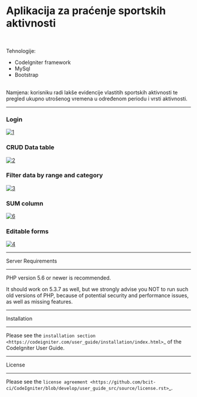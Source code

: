 
<h1>Aplikacija za praćenje sportskih aktivnosti</h1>
<br>

Tehnologije:
<ul>
<li>CodeIgniter framework</li>
<li>MySql</li>
<li>Bootstrap</li>
</ul>
<br>
Namjena: korisniku radi lakše evidencije vlastitih sportskih aktivnosti te pregled ukupno utrošenog vremena u određenom periodu i vrsti aktivnosti.

*******************
<h3>Login</h3>
<a href="https://ibb.co/VtKWTsn"><img src="https://i.ibb.co/6mdRFk9/1.jpg" alt="1" border="0"></a>
<h3>CRUD Data table</h3>
<a href="https://ibb.co/3Y0Ndtq"><img src="https://i.ibb.co/rfZ60nS/2.jpg" alt="2" border="0"></a>
<h3>Filter data by range and category</h3>
<a href="https://ibb.co/Y7b6w9V"><img src="https://i.ibb.co/pvng5Dk/3.jpg" alt="3" border="0"></a>
<h3>SUM column</h3>
<a href="https://ibb.co/TcYJNbM"><img src="https://i.ibb.co/jhbqjWk/6.jpg" alt="6" border="0"></a>
<h3>Editable forms</h3>
<a href="https://ibb.co/J57fzwz"><img src="https://i.ibb.co/cDFGNSN/4.jpg" alt="4" border="0"></a>

*******************
Server Requirements
*******************

PHP version 5.6 or newer is recommended.

It should work on 5.3.7 as well, but we strongly advise you NOT to run
such old versions of PHP, because of potential security and performance
issues, as well as missing features.

************
Installation
************

Please see the `installation section <https://codeigniter.com/user_guide/installation/index.html>`_
of the CodeIgniter User Guide.

*******
License
*******

Please see the `license
agreement <https://github.com/bcit-ci/CodeIgniter/blob/develop/user_guide_src/source/license.rst>`_.
